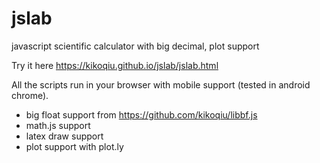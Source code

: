 # jslab
 javascript scientific calculator with big decimal, plot support
 
Try it here
https://kikoqiu.github.io/jslab/jslab.html


All the scripts run in your browser with mobile support (tested in android chrome).


* big float support from https://github.com/kikoqiu/libbf.js
* math.js support
* latex draw support
* plot support with plot.ly
